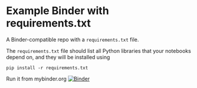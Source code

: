 # Example Binder with requirements.txt

A Binder-compatible repo with a `requirements.txt` file.

The `requirements.txt` file should list all Python libraries that your notebooks depend on, and they will be installed using 

```
pip install -r requirements.txt
```

Run it from mybinder.org [![Binder](http://mybinder.org/badge.svg)](http://mybinder.org:/repo/cataclysmus/misc_game)
